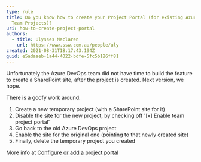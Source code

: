 ```yaml
---
type: rule
title: Do you know how to create your Project Portal (for existing Azure DevOps
  Team Projects)?
uri: how-to-create-project-portal
authors:
  - title: Ulysses Maclaren
    url: https://www.ssw.com.au/people/uly
created: 2021-08-31T18:17:43.194Z
guid: e5adaaeb-1a44-4022-bdfe-5fc5b186ff81
---
```

Unfortunately the Azure DevOps team did not have time to build the feature to create a SharePoint site, after the project is created. Next version, we hope.

<!--endintro-->

There is a goofy work around:
1. Create a new temporary project (with a SharePoint site for it)
2. Disable the site for the new project, by checking off '[x] Enable team project portal'
3. Go back to the old Azure DevOps project
4. Enable the site for the original one (pointing to that newly created site)
5. Finally, delete the temporary project you created

More info at [Configure or add a project portal
](https://docs.microsoft.com/en-us/azure/devops/project/configure-or-add-a-project-portal?view=azure-devops)

